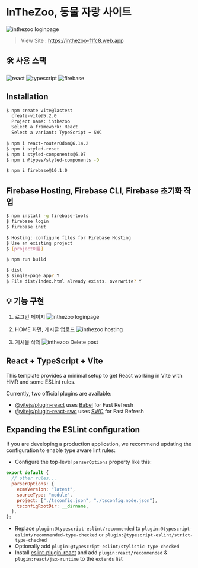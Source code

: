 # InTheZoo, 동물 자랑 사이트

![inthezoo loginpage](https://github.com/namoong0917/inthezoo/assets/103318401/27c66f6a-890b-47f5-9b60-1af4bc867d73)

> View Site : https://inthezoo-f1fc8.web.app

## 🛠 사용 스택

![react](https://img.shields.io/badge/React-20232A?style=for-the-badge&logo=react&logoColor=61DAFB)
![typescript](https://img.shields.io/badge/typescript-3178C6?style=for-the-badge&logo=typescript&logoColor=fff)
![firebase](https://img.shields.io/badge/firebase-fff?style=for-the-badge&logo=firebase&logoColor=FFCA28)

## Installation

```Bash
$ npm create vite@lastest
  create-vite@5.2.0
  Project name: inthezoo
  Select a framework: React
  Select a variant: TypeScript + SWC

$ npm i react-router0dom@6.14.2
$ npm i styled-reset
$ npm i styled-components@6.07
$ npm i @types/styled-components -D

$ npm i firebase@10.1.0

```

## Firebase Hosting, Firebase CLI, Firebase 초기화 작업

```Bash
$ npm install -g firebase-tools
$ firebase login
$ firebase init

$ Hosting: configure files for Firebase Hosting
$ Use an existing project
$ [project이름]

$ npm run build

$ dist
$ single-page app? Y
$ File dist/index.html already exists. overwrite? Y

```

## 💡 기능 구현

1. 로그인 페이지
   ![inthezoo loginpage](https://github.com/namoong0917/inthezoo/assets/103318401/27c66f6a-890b-47f5-9b60-1af4bc867d73)

2. HOME 화면, 게시글 업로드
   ![inthezoo hosting](https://github.com/namoong0917/inthezoo/assets/103318401/075dfcb0-4400-4b90-8d79-57a743616cef)

3. 게시물 삭제
   ![inthezoo Delete post](https://github.com/namoong0917/inthezoo/assets/103318401/b027ddd1-6a51-44b2-b2e6-f49b05c67a70)

## React + TypeScript + Vite

This template provides a minimal setup to get React working in Vite with HMR and some ESLint rules.

Currently, two official plugins are available:

- [@vitejs/plugin-react](https://github.com/vitejs/vite-plugin-react/blob/main/packages/plugin-react/README.md) uses [Babel](https://babeljs.io/) for Fast Refresh
- [@vitejs/plugin-react-swc](https://github.com/vitejs/vite-plugin-react-swc) uses [SWC](https://swc.rs/) for Fast Refresh

## Expanding the ESLint configuration

If you are developing a production application, we recommend updating the configuration to enable type aware lint rules:

- Configure the top-level `parserOptions` property like this:

```js
export default {
  // other rules...
  parserOptions: {
    ecmaVersion: "latest",
    sourceType: "module",
    project: ["./tsconfig.json", "./tsconfig.node.json"],
    tsconfigRootDir: __dirname,
  },
};
```

- Replace `plugin:@typescript-eslint/recommended` to `plugin:@typescript-eslint/recommended-type-checked` or `plugin:@typescript-eslint/strict-type-checked`
- Optionally add `plugin:@typescript-eslint/stylistic-type-checked`
- Install [eslint-plugin-react](https://github.com/jsx-eslint/eslint-plugin-react) and add `plugin:react/recommended` & `plugin:react/jsx-runtime` to the `extends` list
